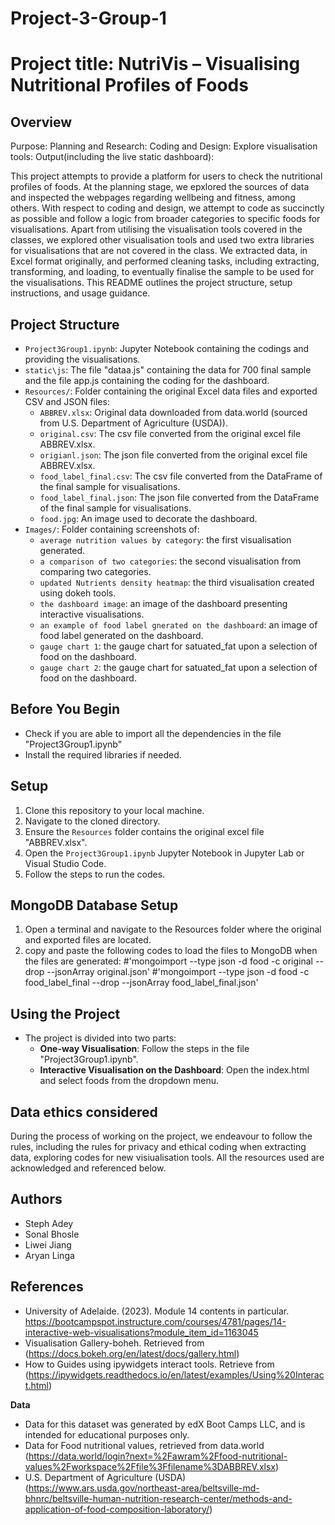 # Project-3-Group-1

# Project title: NutriVis – Visualising Nutritional Profiles of Foods

## Overview

Purpose:
Planning and Research:
Coding and Design:
Explore visualisation tools:
Output(including the live static dashboard):

This project attempts to provide a platform for users to check the nutritional profiles of foods. At the planning stage, we epxlored the sources of data and inspected the webpages regarding wellbeing and fitness, among others. With respect to coding and design, we attempt to code as succinctly as possible and follow a logic from broader categories to specific foods for visualisations. Apart from utilising the visualisation tools covered in the classes, we explored other visualisation tools and used two extra libraries for visualisations that are not covered in the class. We extracted data, in Excel format originally, and performed cleaning tasks, including extracting, transforming, and loading, to eventually finalise the sample to be used for the visualisations. This README outlines the project structure, setup instructions, and usage guidance.

## Project Structure

-   `Project3Group1.ipynb`: Jupyter Notebook containing the codings and providing the visualisations.
-   `static\js`: The file "dataa.js" containing the data for 700 final sample and the file app.js 
                  containing the coding for the dashboard.
-   `Resources/`: Folder containing the original Excel data files and exported CSV and JSON files:
    -   `ABBREV.xlsx`: Original data downloaded from data.world (sourced from U.S. Department of 
                       Agriculture (USDA)).
    -   `original.csv`: The csv file converted from the original excel file ABBREV.xlsx.
    -   `origianl.json`: The json file converted from the original excel file ABBREV.xlsx.
    -   `food_label_final.csv`: The csv file converted from the DataFrame of the final sample for 
                        visualisations.
    -   `food_label_final.json`: The json file converted from the DataFrame of the final sample for 
                        visualisations.
    -   `food.jpg`: An image used to decorate the dashboard.
-   `Images/`: Folder containing screenshots of:
    -   `average nutrition values by category`: the first visualisation generated.
    -   `a comparison of two categories`: the second visualisation from comparing two categories.
    -   `updated Nutrients density heatmap`: the third visualisation created using dokeh tools.
    -   `the dashboard image`: an image of the dashboard presenting interactive visualisations. 
    -   `an example of food label gnerated on the dashboard`: an image of food label generated on the 
                             dashboard.
    -   `gauge chart 1`: the gauge chart for satuated_fat upon a selection of food on the dashboard.
    -   `gauge chart 2`: the gauge chart for satuated_fat upon a selection of food on the dashboard.


## Before You Begin

-   Check if you are able to import all the dependencies in the file "Project3Group1.ipynb"
-   Install the required libraries if needed.

## Setup

1.  Clone this repository to your local machine.
2.  Navigate to the cloned directory.
3.  Ensure the `Resources` folder contains the original excel file "ABBREV.xlsx".
4.  Open the `Project3Group1.ipynb` Jupyter Notebook in Jupyter Lab or Visual Studio Code.
5.  Follow the steps to run the codes.

## MongoDB Database Setup

1.  Open a terminal and navigate to the Resources folder where the original and exported files are located.
2.  copy and paste the following codes to load the files to MongoDB when the files are generated:
#'mongoimport --type json -d food -c original --drop --jsonArray original.json'
#'mongoimport --type json -d food -c food_label_final --drop --jsonArray food_label_final.json'

## Using the Project

-   The project is divided into two parts:
    -   **One-way Visualisation**: Follow the steps in the file "Project3Group1.ipynb".
    -   **Interactive Visualisation on the Dashboard**: Open the index.html and select foods from the 
                                   dropdown menu.

## Data ethics considered

During the process of working on the project, we endeavour to follow the rules, including the rules for privacy and ethical coding when extracting data, exploring codes for new visiualisation tools. All the resources used are acknowledged and referenced below.


## Authors

- Steph Adey
- Sonal Bhosle
- Liwei Jiang
- Aryan Linga

## References

- University of Adelaide. (2023). Module 14 contents in particular.
https://bootcampspot.instructure.com/courses/4781/pages/14-interactive-web-visualisations?module_item_id=1163045
- Visualisation Gallery-boheh. Retrieved from (https://docs.bokeh.org/en/latest/docs/gallery.html)
- How to Guides using ipywidgets interact tools. Retrieve from (https://ipywidgets.readthedocs.io/en/latest/examples/Using%20Interact.html)


**Data**
- Data for this dataset was generated by edX Boot Camps LLC, and is intended for educational purposes only.
- Data for Food nutritional values, retrieved from data.world (https://data.world/login?next=%2Fawram%2Ffood-nutritional-values%2Fworkspace%2Ffile%3Ffilename%3DABBREV.xlsx)
- U.S. Department of Agriculture (USDA) (https://www.ars.usda.gov/northeast-area/beltsville-md-bhnrc/beltsville-human-nutrition-research-center/methods-and-application-of-food-composition-laboratory/)


